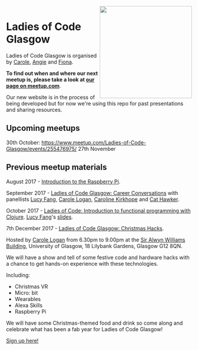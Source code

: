 <img align="right" width="250px" src="https://cloud.githubusercontent.com/assets/8995723/12703902/58324a9e-c846-11e5-9f8f-49326881efaf.gif">

# Ladies of Code Glasgow

Ladies of Code Glasgow is organised by [Carole](https://twitter.com/crgrieve), [Angie](https://twitter.com/lalamaguire) and [Fiona](https://twitter.com/fieheath).

**To find out when and where our next meetup is, please take a look at [our page on meetup.com](http://www.meetup.com/Ladies-of-Code-Glasgow)**.

Our new website is in the process of being developed but for now we're using this repo for past presentations and sharing resources.

## Upcoming meetups

30th October: https://www.meetup.com/Ladies-of-Code-Glasgow/events/255476975/
27th November


## Previous meetup materials

August 2017 - [Introduction to the Raspberry Pi](https://www.meetup.com/Ladies-of-Code-Glasgow/events/242405858).

September 2017 - [Ladies of Code Glasgow: Career Conversations](https://www.meetup.com/Ladies-of-Code-Glasgow/events/243106679) with panellists [Lucy Fang](https://twitter.com/crushoncode), [Carole Logan](https://twitter.com/crgrieve), [Caroline Kirkhope](https://twitter.com/cazkirkhope) and [Cat Hawker](https://twitter.com/auberdjinn).

October 2017 - [Ladies of Code: Introduction to functional programming with Clojure](https://www.meetup.com/Ladies-of-Code-Glasgow/events/243769380).  [Lucy Fang](https://twitter.com/crushoncode)'s [slides](https://www.slideshare.net/LucyFang7/functional-programming-with-clojure-81190087).

7th December 2017 - [Ladies of Code Glasgow: Christmas Hacks](https://www.meetup.com/Ladies-of-Code-Glasgow/events/244961346).

Hosted by [Carole Logan](https://twitter.com/crgrieve) from 6.30pm to 9.00pm at the [Sir Alwyn Williams Building](https://www.google.co.uk/maps/place/Sir+Alwyn+Williams+Building,+Glasgow+G12+8QN/@55.8738998,-4.2939227,17z/data=!3m1!4b1!4m5!3m4!1s0x488845ce6c50ce15:0x9891fb78c4c05809!8m2!3d55.8739481!4d-4.2918572), University of Glasgow, 18 Lilybank Gardens, Glasgow G12 8QN.

We will have a show and tell of some festive code and hardware hacks with a chance to get hands-on experience with these technologies.

Including:
- Christmas VR
- Micro: bit
- Wearables
- Alexa Skills
- Raspberry Pi

We will have some Christmas-themed food and drink so come along and celebrate what has been a fab year for Ladies of Code Glasgow!

[Sign up here!](https://www.meetup.com/Ladies-of-Code-Glasgow/events/244961346)




